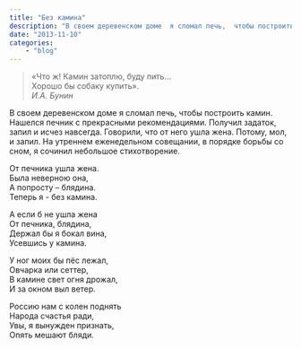 ```yaml
---
title: "Без камина"
description: "В своем деревенском доме  я сломал печь,  чтобы построить камин. Нашелся печник с прекрасными рекомендациями. Получил задаток, запил и исчез навсегда. Говорили, что от него ушла жена. Потому, мол, и запил.  На утреннем еженедельном совещании, в порядке борьбы со сном, я сочинил небольшое стихотворение. "
date: "2013-11-10"
categories: 
    - "blog"
---
```



> «Что ж! Камин затоплю, буду пить...<br />
> Хорошо бы собаку купить». <br />
> *И.А. Бунин*

В своем деревенском доме  я сломал печь,  чтобы построить камин. Нашелся печник с прекрасными рекомендациями. Получил задаток, запил и исчез навсегда. Говорили, что от него ушла жена. Потому, мол, и запил.  На утреннем еженедельном совещании, в порядке борьбы со сном, я сочинил небольшое стихотворение.

От печника ушла жена.<br />
Была неверною она,<br />
А попросту – блядина.<br />
Теперь я - без камина.

А если б не ушла жена<br />
От печника, блядина,<br />
Держал бы я бокал вина,<br />
Усевшись у камина.

У ног моих бы пёс лежал, <br />
Овчарка или сеттер,<br />
В камине свет огня дрожал,<br />
И за окном выл ветер. 

Россию нам с колен поднять<br />
Народа счастья ради,<br />
Увы, я вынужден признать,<br />
Опять мешают бляди. 
